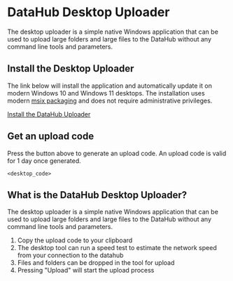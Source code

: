 # DataHub Desktop Uploader

The desktop uploader is a simple native Windows application that can be used to upload large folders and large files to the DataHub without any command line tools and parameters. 

## Install the Desktop Uploader

The link below will install the application and automatically update it on modern Windows 10 and Windows 11 desktops. The installation uses modern [msix packaging](https://learn.microsoft.com/en-ca/windows/msix/overview) and does not require administrative privileges.

[Install the DataHub Uploader](https://fsdhstoragedevpub.blob.core.windows.net/datahub-dist/fsdh-uploader.appinstaller)

## Get an upload code

Press the button above to generate an upload code. An upload code is valid for 1 day once generated.

``
<desktop_code>
``

## What is the DataHub Desktop Uploader?

The desktop uploader is a simple native Windows application that can be used to upload large folders and large files to the DataHub without any command line tools and parameters. 

1. Copy the upload code to your clipboard
1. The desktop tool can run a speed test to estimate the network speed from your connection to the datahub
1. Files and folders can be dropped in the tool for upload
1. Pressing "Upload" will start the upload process